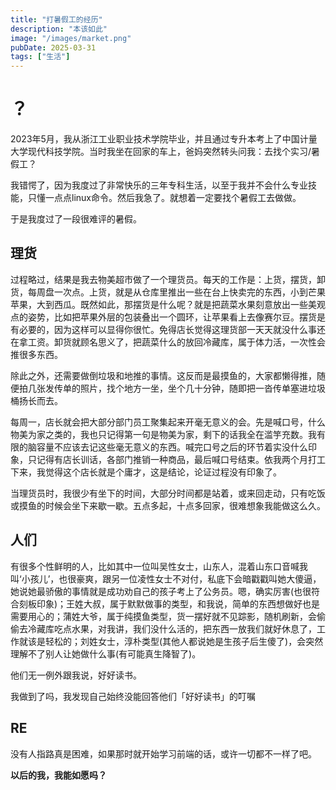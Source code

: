 ```yaml
---
title: "打暑假工的经历"
description: "本该如此"
image: "/images/market.png"
pubDate: 2025-03-31
tags: ["生活"]
---
```


# ？

2023年5月，我从浙江工业职业技术学院毕业，并且通过专升本考上了中国计量大学现代科技学院。当时我坐在回家的车上，爸妈突然转头问我：去找个实习/暑假工？

我错愕了，因为我度过了非常快乐的三年专科生活，以至于我并不会什么专业技能，只懂一点点linux命令。然后我急了。就想着一定要找个暑假工去做做。

于是我度过了一段很难评的暑假。

## 理货

过程略过，结果是我去物美超市做了一个理货员。每天的工作是：上货，摆货，卸货，每周盘一次点。上货，就是从仓库里推出一些在台上快卖完的东西，小到芒果苹果，大到西瓜。既然如此，那摆货是什么呢？就是把蔬菜水果刻意放出一些美观点的姿势，比如把苹果外层的包装叠出一个圆环，让苹果看上去像赛尔豆。摆货是有必要的，因为这样可以显得你很忙。免得店长觉得这理货部一天天就没什么事还在拿工资。卸货就顾名思义了，把蔬菜什么的放回冷藏库，属于体力活，一次性会推很多东西。

除此之外，还需要做倒垃圾和地推的事情。这反而是最摸鱼的，大家都懒得推，随便拍几张发传单的照片，找个地方一坐，坐个几十分钟，随即把一沓传单塞进垃圾桶扬长而去。

每周一，店长就会把大部分部门员工聚集起来开毫无意义的会。先是喊口号，什么物美为家之类的，我也只记得第一句是物美为家，剩下的话我全在滥竽充数。我有限的脑容量不应该去记这些毫无意义的东西。喊完口号之后的环节着实没什么印象，只记得有店长训话，各部门推销一种商品，最后喊口号结束。依我两个月打工下来，我觉得这个店长就是个庸才，这是结论，论证过程没有印象了。

当理货员时，我很少有坐下的时间，大部分时间都是站着，或来回走动，只有吃饭或摸鱼的时候会坐下来歇一歇。五点多起，十点多回家，很难想象我能做这么久。

## 人们

有很多个性鲜明的人，比如其中一位叫吴性女士，山东人，混着山东口音喊我叫‘小孩儿’，也很豪爽，跟另一位凌性女士不对付，私底下会暗戳戳叫她大傻逼，她说她最骄傲的事情就是成功劝自己的孩子考上了公务员。嗯，确实厉害(也很符合刻板印象)；王姓大叔，属于默默做事的类型，和我说，简单的东西想做好也是需要用心的；蒲姓大爷，属于纯摸鱼类型，货一摆好就不见踪影，随机刷新，会偷偷去冷藏库吃点水果，对我讲，我们没什么活的，把东西一放我们就好休息了，工作就该是轻松的；刘姓女士，淳朴类型(其他人都说她是生孩子后生傻了)，会突然理解不了别人让她做什么事(有可能真生降智了)。

他们无一例外跟我说，好好读书。

我做到了吗，我发现自己始终没能回答他们「好好读书」的叮嘱

## RE

没有人指路真是困难，如果那时就开始学习前端的话，或许一切都不一样了吧。

**以后的我，我能如愿吗？**